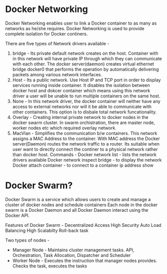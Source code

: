 # Docker Networking
Docker Networking enables user to link a Docker container to as many as networks as he/she requires.
Docker Networking is used to provide complete isolation for Docker continers.

There are five types of Network drivers available -
1. bridge - Its private default network creates on the host. Container with in this network will have private IP through which they can communicate with each other. The docker server(daemon) creates virtual ethernet bridge docker0 that performs the operation by automatically delivering packets among various network interfaces.
2. Host - Its a public network. Use Host IP and TCP port in order to display services running inside container. It disables the isolation between docker host and dokcer container which means using this network driver a user will be unable to run multiple containers on the same host. 
3. None - In this network driver, the docker container will neither have any access to external networks nor will it be able to communicate with other containers. This option is to disbale total network funcationality.  
4. Overlay - Creating internal private network to docker nodes in the docker swarm cluster. In swarm orchistration, there are master node, worker nodes etc which required overlay network.
5. MacVlan - Simplifies the communication b/w containers. This network assigns a MAC Address to the container. With MAC address the Docker server(Daemon) routes the network traffic to a router. Its suitable when user want to directly connect the continer to a physical network rather than docker host. 
Commands -
Docker network list - lists the network drivers available
Docker network inspect bridge - to display the network
Docker attach container - to connect to a container
ip address show


# Docker Swarm?
Docker Swarm is a service which allows users to create and manage a cluster of docker nodes and schedule containers
Each node in the docker swarm is a Docker Daemon and all Docker Daemon interact using the Docker API. 

Features of Docker Swarm -
Decentralized Access
High Security
Auto Load Balancing
High Scalabilty
Roll-back task

Two types of nodes -
- Manager Node - Maintains cluster management tasks. API, Orchestration, Task Allocation, Dispatcher and Scheduler
- Worker Node - Executes the instruction that manager nodes provides. Checks the task, executes the tasks


